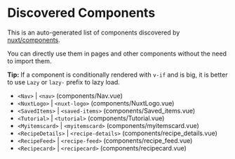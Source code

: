 # Discovered Components

This is an auto-generated list of components discovered by [nuxt/components](https://github.com/nuxt/components).

You can directly use them in pages and other components without the need to import them.

**Tip:** If a component is conditionally rendered with `v-if` and is big, it is better to use `Lazy` or `lazy-` prefix to lazy load.

- `<Nav>` | `<nav>` (components/Nav.vue)
- `<NuxtLogo>` | `<nuxt-logo>` (components/NuxtLogo.vue)
- `<SavedItems>` | `<saved-items>` (components/Saved_items.vue)
- `<Tutorial>` | `<tutorial>` (components/Tutorial.vue)
- `<Myitemscard>` | `<myitemscard>` (components/myitemscard.vue)
- `<RecipeDetails>` | `<recipe-details>` (components/recipe_details.vue)
- `<RecipeFeed>` | `<recipe-feed>` (components/recipe_feed.vue)
- `<Recipecard>` | `<recipecard>` (components/recipecard.vue)
